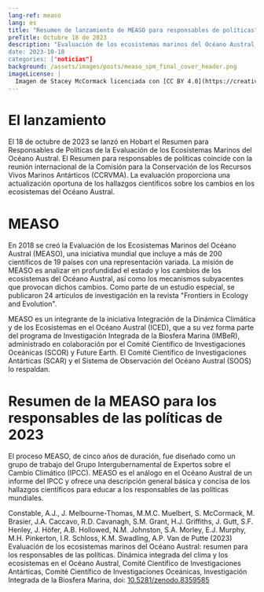 ```yaml
---
lang-ref: measo
lang: es
title: "Resumen de lanzamiento de MEASO para responsables de políticas"
preTitle: Octubre 18 de 2023
description: "Evaluación de los ecosistemas marinos del Océano Austral, lanzamiento del SPM
date: 2023-10-18
categories: ["noticias"]
background: /assets/images/posts/measo_spm_final_cover_header.png
imageLicense: |
  Imagen de Stacey McCormack licenciada con [CC BY 4.0](https://creativecommons.org/licenses/by/4.0/)
---
```



# El lanzamiento
El 18 de octubre de 2023 se lanzó en Hobart el Resumen para Responsables de Políticas de la Evaluación de los Ecosistemas Marinos del Océano Austral. El Resumen para responsables de políticas coincide con la reunión internacional de la Comisión para la Conservación de los Recursos Vivos Marinos Antárticos (CCRVMA). La evaluación proporciona una actualización oportuna de los hallazgos científicos sobre los cambios en los ecosistemas del Océano Austral.

# MEASO

En 2018 se creó la Evaluación de los Ecosistemas Marinos del Océano Austral (MEASO), una iniciativa mundial que incluye a más de 200 científicos de 19 países con una representación variada. La misión de MEASO es analizar en profundidad el estado y los cambios de los ecosistemas del Océano Austral, así como los mecanismos subyacentes que provocan dichos cambios. Como parte de un estudio especial, se publicaron 24 artículos de investigación en la revista "Frontiers in Ecology and Evolution".

MEASO es un integrante de la iniciativa Integración de la Dinámica Climática y de los Ecosistemas en el Océano Austral (ICED), que a su vez forma parte del programa de Investigación Integrada de la Biosfera Marina (IMBeR), administrado en colaboración por el Comité Científico de Investigaciones Oceánicas (SCOR) y Future Earth. El Comité Científico de Investigaciones Antárticas (SCAR) y el Sistema de Observación del Océano Austral (SOOS) lo respaldan.

# Resumen de la MEASO para los responsables de las políticas de 2023
El proceso MEASO, de cinco años de duración, fue diseñado como un grupo de trabajo del Grupo Intergubernamental de Expertos sobre el Cambio Climático (IPCC). MEASO es el análogo en el Océano Austral de un informe del IPCC y ofrece una descripción general básica y concisa de los hallazgos científicos para educar a los responsables de las políticas mundiales.

Constable, A.J., J. Melbourne-Thomas, M.M.C. Muelbert, S. McCormack, M. Brasier, J.A. Caccavo, R.D. Cavanagh, S.M. Grant, H.J. Griffiths, J. Gutt, S.F. Henley, J. Höfer, A.B. Hollowed, N.M. Johnston, S.A. Morley, E.J. Murphy, M.H. Pinkerton, I.R. Schloss, K.M. Swadling, A.P. Van de Putte (2023) Evaluación de los ecosistemas marinos del Océano Austral: resumen para los responsables de las políticas. Dinámica integrada del clima y los ecosistemas en el Océano Austral, Comité Científico de Investigaciones Antárticas, Comité Científico de Investigaciones Oceánicas, Investigación Integrada de la Biosfera Marina, doi: [10.5281/zenodo.8359585](https://zenodo.org/doi/10.5281/zenodo.8359584)


